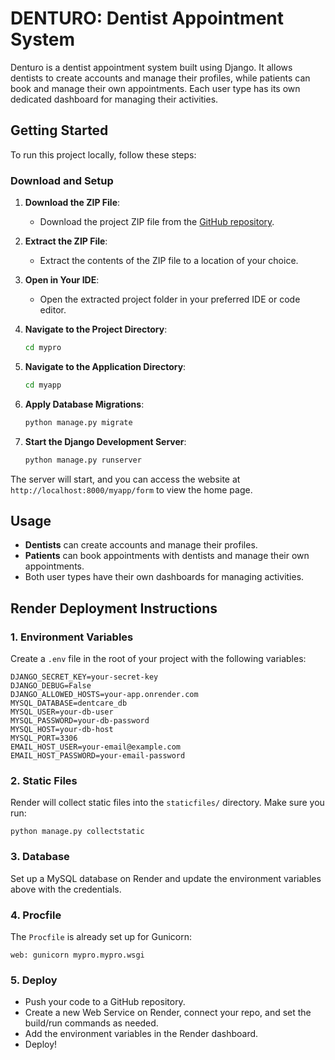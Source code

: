 # DENTURO: Dentist Appointment System

Denturo is a dentist appointment system built using Django. It allows dentists to create accounts and manage their profiles, while patients can book and manage their own appointments. Each user type has its own dedicated dashboard for managing their activities.

## Getting Started

To run this project locally, follow these steps:

### Download and Setup

1. **Download the ZIP File**:
    - Download the project ZIP file from the [GitHub repository](#).

2. **Extract the ZIP File**:
    - Extract the contents of the ZIP file to a location of your choice.

3. **Open in Your IDE**:
    - Open the extracted project folder in your preferred IDE or code editor.

4. **Navigate to the Project Directory**:
    ```bash
    cd mypro
    ```

5. **Navigate to the Application Directory**:
    ```bash
    cd myapp
    ```

6. **Apply Database Migrations**:
    ```bash
    python manage.py migrate
    ```

7. **Start the Django Development Server**:
    ```bash
    python manage.py runserver
    ```

The server will start, and you can access the website at `http://localhost:8000/myapp/form` to view the home page.

## Usage

- **Dentists** can create accounts and manage their profiles.
- **Patients** can book appointments with dentists and manage their own appointments.
- Both user types have their own dashboards for managing activities.

## Render Deployment Instructions

### 1. Environment Variables
Create a `.env` file in the root of your project with the following variables:

```
DJANGO_SECRET_KEY=your-secret-key
DJANGO_DEBUG=False
DJANGO_ALLOWED_HOSTS=your-app.onrender.com
MYSQL_DATABASE=dentcare_db
MYSQL_USER=your-db-user
MYSQL_PASSWORD=your-db-password
MYSQL_HOST=your-db-host
MYSQL_PORT=3306
EMAIL_HOST_USER=your-email@example.com
EMAIL_HOST_PASSWORD=your-email-password
```

### 2. Static Files
Render will collect static files into the `staticfiles/` directory. Make sure you run:

```
python manage.py collectstatic
```

### 3. Database
Set up a MySQL database on Render and update the environment variables above with the credentials.

### 4. Procfile
The `Procfile` is already set up for Gunicorn:
```
web: gunicorn mypro.mypro.wsgi
```

### 5. Deploy
- Push your code to a GitHub repository.
- Create a new Web Service on Render, connect your repo, and set the build/run commands as needed.
- Add the environment variables in the Render dashboard.
- Deploy!

